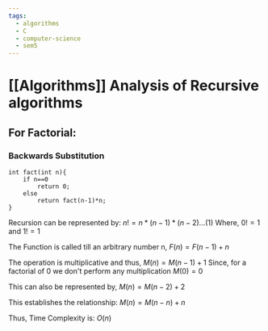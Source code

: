 ```yaml
---
tags:
  - algorithms
  - C
  - computer-science
  - sem5
---
```

# [[Algorithms]] Analysis of Recursive algorithms

## For Factorial:
### Backwards Substitution
```c++{
int fact(int n){
	if n==0 
		return 0;
	else 
		return fact(n-1)*n;
}
```

Recursion can be represented by:
	$n!=n*(n-1)*(n-2)\dots(1)$
	Where,
	$0! = 1$ and $1! = 1$

The Function is called till an arbitrary number n,
	$F(n) = F(n-1) + n$

The operation is multiplicative and thus,
	$M(n) = M(n-1) + 1$
	Since, for a factorial of 0 we don't perform any multiplication 
		$M(0)=0$

This can also be represented by,
	$M(n) = M(n-2) + 2$

This establishes the relationship:
	$M(n) = M(n-n)+n$

Thus, Time Complexity is:
	$O(n)$

